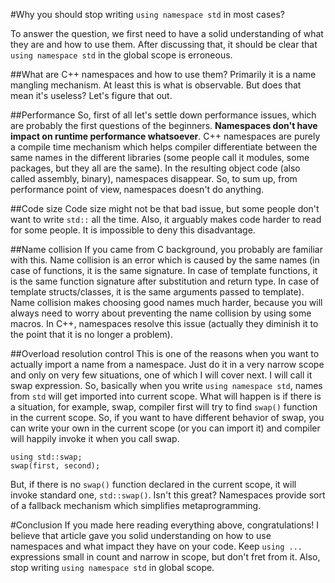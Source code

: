 #Why you should stop writing `using namespace std` in most cases?

To answer the question, we first need to have a solid understanding of what they are and how to use them. After discussing that, it should be clear that `using namespace std` in the global scope is erroneous.

##What are C++ namespaces and how to use them?
Primarily it is a name mangling mechanism. At least this is what is observable. But does that mean it's useless? Let's figure that out.

##Performance
So, first of all let's settle down performance issues, which are probably the first questions of the beginners. **Namespaces don't have impact on runtime performance whatsoever**. C++ namespaces are purely a compile time mechanism which helps compiler differentiate between the same names in the different libraries (some people call it modules, some packages, but they all are the same). In the resulting object code (also called assembly, binary), namespaces disappear. So, to sum up, from performance point of view, namespaces doesn't do anything.

##Code size
Code size might not be that bad issue, but some people don't want to write `std::` all the time. Also, it arguably makes code harder to read for some people. It is impossible to deny this disadvantage.

##Name collision
If you came from C background, you probably are familiar with this. Name collision is an error which is caused by the same names (in case of functions, it is the same signature. In case of template functions, it is the same function signature after substitution and return type. In case of template structs/classes, it is the same arguments passed to template). Name collision makes choosing good names much harder, because you will always need to worry about preventing the name collision by using some macros. In C++, namespaces resolve this issue (actually they diminish it to the point that it is no longer a problem). 

##Overload resolution control
This is one of the reasons when you want to actually import a name from a namespace. Just do it in a very narrow scope and only on very few situations, one of which I will cover next.
I will call it swap expression. So, basically when you write `using namespace std`, names from `std` will get imported into current scope. What will happen is if there is a situation, for example, swap, compiler first will try to find `swap()` function in the current scope. So, if you want to have different behavior of swap, you can write your own in the current scope (or you can import it) and compiler will happily invoke it when you call swap.

    using std::swap;
    swap(first, second);
    
But, if there is no `swap()` function declared in the current scope, it will invoke standard one, `std::swap()`. Isn't this great? Namespaces provide sort of a fallback mechanism which simplifies metaprogramming.

#Conclusion
If you made here reading everything above, congratulations! I believe that article gave you solid understanding on how to use namespaces and what impact they have on your code. Keep `using ...` expressions small in count and narrow in scope, but don't fret from it. Also, stop writing `using namespace std` in global scope.
